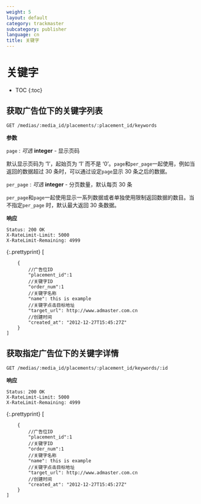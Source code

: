 ```yaml
---
weight: 5
layout: default
category: trackmaster
subcategory: publisher
language: cn
title: 关键字
---
```


# 关键字

* TOC
{:toc}

## 获取广告位下的关键字列表

	GET /medias/:media_id/placements/:placement_id/keywords

**参数**     

`page`
: _可选_ **integer** - 显示页码  
    
默认显示页码为 ‘1’，起始页为 ‘1’ 而不是 ‘0’。`page`和`per_page`一起使用，例如当返回的数据超过 30 条时，可以通过设定`page`显示 30 条之后的数据。    

`per_page`
: _可选_ **integer** - 分页数量，默认每页 30 条        

`per_page`和`page`一起使用显示一系列数据或者单独使用限制返回数据的数目。当不指定`per_page` 时，默认最大返回 30 条数据。


**响应**

    Status: 200 OK
    X-RateLimit-Limit: 5000
    X-RateLimit-Remaining: 4999

{:.prettyprint}
    [

        {
            //广告位ID
            "placement_id":1
            //关键字ID
            "order_num":1
            //关键字名称
            "name": this is example
            //关键字点击目标地址
            "target_url": http://www.admaster.com.cn
            //创建时间
            "created_at": "2012-12-27T15:45:27Z"
        }
    ]


## 获取指定广告位下的关键字详情

    GET /medias/:media_id/placements/:placement_id/keywords/:id

**响应**

    Status: 200 OK
    X-RateLimit-Limit: 5000
    X-RateLimit-Remaining: 4999

{:.prettyprint}
    [

        {
            //广告位ID
            "placement_id":1
            //关键字ID
            "order_num":1
            //关键字名称
            "name": this is example
            //关键字点击目标地址
            "target_url": http://www.admaster.com.cn
            //创建时间
            "created_at": "2012-12-27T15:45:27Z"
        }
    ]

